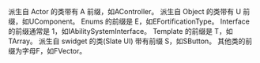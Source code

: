 派生自 Actor 的类带有 A 前缀，如AController。
派生自 Object 的类带有 U 前缀，如UComponent。
Enums 的前缀是 E，如EFortificationType。
Interface 的前缀通常是 1，如IAbilitySystemInterface。
Template 的前缀是 T，如TArray。
派生自 swidget 的类(Slate UI) 带有前缀 S，如SButton。
其他类的前缀为字母F，如FVector。
